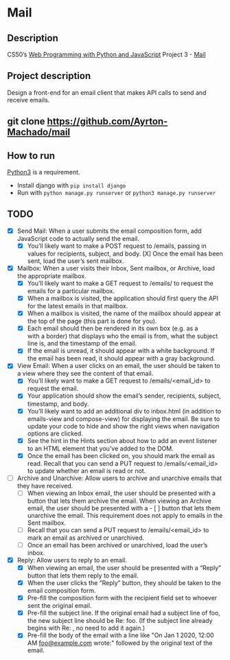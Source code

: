 # Mail

## Description
CS50’s [Web Programming with Python and JavaScript](https://cs50.harvard.edu/web/2020/) Project 3 - [Mail]([https://cs50.harvard.edu/web/2020/projects/3/mail/])

## Project description
Design a front-end for an email client that makes API calls to send and receive emails.

## git clone https://github.com/Ayrton-Machado/mail

## How to run
[Python3](https://www.python.org/) is a requirement.  
- Install django with `pip install django`
- Run with `python manage.py runserver` or `python3 manage.py runserver`

## TODO
- [X] Send Mail: When a user submits the email composition form, add JavaScript code to actually send the email.
    - [X] You’ll likely want to make a POST request to /emails, passing in values for recipients, subject, and body.
    [X] Once the email has been sent, load the user’s sent mailbox.
- [X] Mailbox: When a user visits their Inbox, Sent mailbox, or Archive, load the appropriate mailbox.
    - [X] You’ll likely want to make a GET request to /emails/<mailbox> to request the emails for a particular mailbox.
    - [X] When a mailbox is visited, the application should first query the API for the latest emails in that mailbox.
    - [X] When a mailbox is visited, the name of the mailbox should appear at the top of the page (this part is done for you).
    - [X] Each email should then be rendered in its own box (e.g. as a <div> with a border) that displays who the email is from, what the subject line is, and the timestamp of the email.
    - [X] If the email is unread, it should appear with a white background. If the email has been read, it should appear with a gray background.
- [X] View Email: When a user clicks on an email, the user should be taken to a view where they see the content of that email.
    - [X] You’ll likely want to make a GET request to /emails/<email_id> to request the email.
    - [X] Your application should show the email’s sender, recipients, subject, timestamp, and body.
    - [X] You’ll likely want to add an additional div to inbox.html (in addition to emails-view and compose-view) for displaying the email. Be sure to update your code to hide and show  the right views when navigation options are clicked.
    - [X] See the hint in the Hints section about how to add an event listener to an HTML element that you’ve added to the DOM.
    - [X] Once the email has been clicked on, you should mark the email as read. Recall that you can send a PUT request to /emails/<email_id> to update whether an email is read or not.
- [ ] Archive and Unarchive: Allow users to archive and unarchive emails that they have received.
    - [ ] When viewing an Inbox email, the user should be presented with a button that lets them archive the email. When viewing an Archive email, the user should be presented with a - [ ] button that lets them unarchive the email. This requirement does not apply to emails in the Sent mailbox.
    - [ ] Recall that you can send a PUT request to /emails/<email_id> to mark an email as archived or unarchived.
    - [ ] Once an email has been archived or unarchived, load the user’s inbox.
- [X] Reply: Allow users to reply to an email.
    - [X] When viewing an email, the user should be presented with a “Reply” button that lets them reply to the email.
    - [X] When the user clicks the “Reply” button, they should be taken to the email composition form.
    - [X] Pre-fill the composition form with the recipient field set to whoever sent the original email.
    - [X] Pre-fill the subject line. If the original email had a subject line of foo, the new subject line should be Re: foo. (If the subject line already begins with Re: , no need to add it again.)
    - [X] Pre-fill the body of the email with a line like "On Jan 1 2020, 12:00 AM foo@example.com wrote:" followed by the original text of the email.